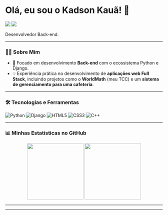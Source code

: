 # Olá, eu sou o Kadson Kauã! 👋

<p align="left">
  <a href="https://www.linkedin.com/in/kadson-almeida-730b53286" target="_blank"><img src="https://img.shields.io/badge/-LinkedIn-%230077B5?style=for-the-badge&logo=linkedin&logoColor=white" target="_blank"></a>
  <a href="kadsonalmeida14@gmail.com"><img src="https://img.shields.io/badge/-Email-D14836?style=for-the-badge&logo=gmail&logoColor=white" target="_blank"></a>
</p>

Desenvolvedor Back-end.

---

### 👨‍💻 Sobre Mim

- 🐍 Focado em desenvolvimento **Back-end** com o ecossistema Python e Django.
- 💡 Experiência prática no desenvolvimento de **aplicações web Full Stack**, incluindo projetos como o **WorldMath** (meu TCC) e um **sistema de gerenciamento para uma cafeteria**.

---

### 🛠️ Tecnologias e Ferramentas

<p align="left">
  <img src="https://img.shields.io/badge/Python-3776AB?style=for-the-badge&logo=python&logoColor=white" alt="Python">
  <img src="https://img.shields.io/badge/Django-092E20?style=for-the-badge&logo=django&logoColor=white" alt="Django">
  <img src="https://img.shields.io/badge/HTML5-E34F26?style=for-the-badge&logo=html5&logoColor=white" alt="HTML5">
  <img src="https://img.shields.io/badge/CSS3-1572B6?style=for-the-badge&logo=css3&logoColor=white" alt="CSS3">
  <img src="https://img.shields.io/badge/C%2B%2B-00599C?style=for-the-badge&logo=c%2B%2B&logoColor=white" alt="C++">
</p>

---

### 📊 Minhas Estatísticas no GitHub

<p align="center">
  <img height="180em" src="https://github-readme-stats.vercel.app/api?username=Kadson-Kaua&show_icons=true&theme=github_dark&include_all_commits=true&count_private=true"/>
  <img height="180em" src="https://github-readme-stats.vercel.app/api/top-langs/?username=Kadson-Kaua&layout=compact&langs_count=7&theme=github_dark"/>
</p>

---

---
